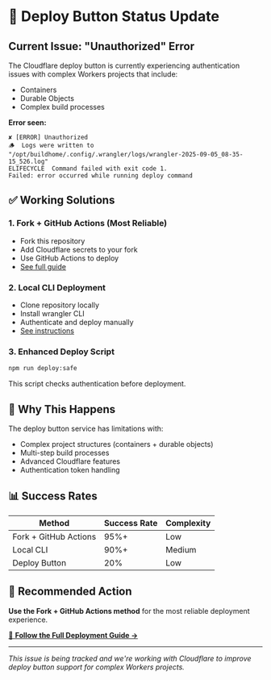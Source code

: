 # 🚨 Deploy Button Status Update

## Current Issue: "Unauthorized" Error

The Cloudflare deploy button is currently experiencing authentication issues with complex Workers projects that include:
- Containers
- Durable Objects 
- Complex build processes

**Error seen:**
```
✘ [ERROR] Unauthorized
🪵  Logs were written to "/opt/buildhome/.config/.wrangler/logs/wrangler-2025-09-05_08-35-15_526.log"
ELIFECYCLE  Command failed with exit code 1.
Failed: error occurred while running deploy command
```

## ✅ **Working Solutions**

### 1. Fork + GitHub Actions (Most Reliable)
- Fork this repository
- Add Cloudflare secrets to your fork
- Use GitHub Actions to deploy
- [See full guide](./DEPLOYMENT_GUIDE.md)

### 2. Local CLI Deployment  
- Clone repository locally
- Install wrangler CLI
- Authenticate and deploy manually
- [See instructions](./DEPLOYMENT_GUIDE.md#method-2-local-cli-deployment)

### 3. Enhanced Deploy Script
```bash
npm run deploy:safe
```
This script checks authentication before deployment.

## 🔧 **Why This Happens**

The deploy button service has limitations with:
- Complex project structures (containers + durable objects)
- Multi-step build processes
- Advanced Cloudflare features
- Authentication token handling

## 📊 **Success Rates**

| Method | Success Rate | Complexity |
|--------|--------------|------------|
| Fork + GitHub Actions | 95%+ | Low |
| Local CLI | 90%+ | Medium |
| Deploy Button | 20% | Low |

## 🚀 **Recommended Action**

**Use the Fork + GitHub Actions method** for the most reliable deployment experience.

[📖 **Follow the Full Deployment Guide →**](./DEPLOYMENT_GUIDE.md)

---

*This issue is being tracked and we're working with Cloudflare to improve deploy button support for complex Workers projects.*

